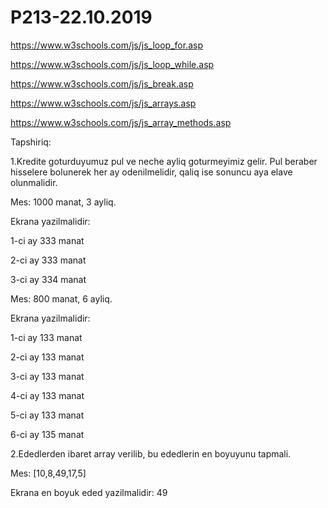 # P213-22.10.2019

https://www.w3schools.com/js/js_loop_for.asp

https://www.w3schools.com/js/js_loop_while.asp

https://www.w3schools.com/js/js_break.asp

https://www.w3schools.com/js/js_arrays.asp

https://www.w3schools.com/js/js_array_methods.asp



Tapshiriq:

1.Kredite goturduyumuz pul ve neche ayliq goturmeyimiz gelir.
 Pul beraber hisselere bolunerek her ay odenilmelidir, qaliq ise sonuncu aya elave olunmalidir.

Mes: 1000 manat, 3 ayliq.

Ekrana yazilmalidir:

1-ci ay 333 manat

2-ci ay 333 manat

3-ci ay 334 manat


Mes: 800 manat, 6 ayliq.

Ekrana yazilmalidir:

1-ci ay 133 manat

2-ci ay 133 manat

3-ci ay 133 manat

4-ci ay 133 manat

5-ci ay 133 manat

6-ci ay 135 manat


2.Ededlerden ibaret array verilib, bu ededlerin en boyuyunu tapmali.

Mes: [10,8,49,17,5]

Ekrana en boyuk eded yazilmalidir: 49
